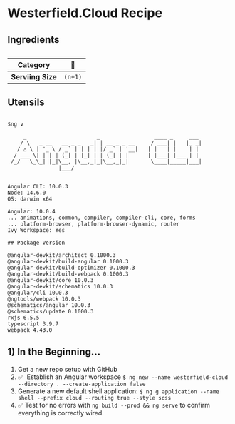 # Westerfield.Cloud Recipe

## Ingredients

##

| Category          | :ramen: |
| ----------------- | ------- |
| **Serviing Size** | `(n+1)` |

## Utensils

##

```shell
$ng v

     _                      _                 ____ _     ___
    / \   _ __   __ _ _   _| | __ _ _ __     / ___| |   |_ _|
   / △ \ | '_ \ / _` | | | | |/ _` | '__|   | |   | |    | |
  / ___ \| | | | (_| | |_| | | (_| | |      | |___| |___ | |
 /_/   \_\_| |_|\__, |\__,_|_|\__,_|_|       \____|_____|___|
                |___/


Angular CLI: 10.0.3
Node: 14.6.0
OS: darwin x64

Angular: 10.0.4
... animations, common, compiler, compiler-cli, core, forms
... platform-browser, platform-browser-dynamic, router
Ivy Workspace: Yes

## Package Version

@angular-devkit/architect 0.1000.3
@angular-devkit/build-angular 0.1000.3
@angular-devkit/build-optimizer 0.1000.3
@angular-devkit/build-webpack 0.1000.3
@angular-devkit/core 10.0.3
@angular-devkit/schematics 10.0.3
@angular/cli 10.0.3
@ngtools/webpack 10.0.3
@schematics/angular 10.0.3
@schematics/update 0.1000.3
rxjs 6.5.5
typescript 3.9.7
webpack 4.43.0
```

## 1) In the Beginning...

1. Get a new repo setup with GitHub
2. :white_check_mark:&nbsp;&nbsp;Establish an Angular workspace `$ ng new --name westerfield-cloud --directory . --create-application false`
3. Generate a new default shell application: `$ ng g application --name shell --prefix cloud --routing true --style scss`
4. :white_check_mark: Test for no errors with `ng build --prod && ng serve` to confirm everything is correctly wired.
